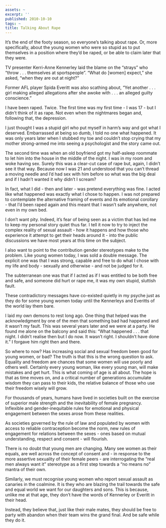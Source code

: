 ```yaml
---
assets: ~
excerpt: ''
published: 2010-10-10
tags: ~
title: Talking About Rape
---
```

It’s the end of the footy season, so everyone’s talking about rape. Or,
more specifically, about the young women who were so stupid as to put
themselves in a position where they’d be raped, or be able to claim
later that they were.

TV presenter Kerri-Anne Kennerley laid the blame on the “strays” who
“throw . . . themselves at sportspeople”. “What do [women] expect,” she
asked, “when they are out at night?”

Former AFL player Spida Everitt was also scathing about, “Yet another .
. . girl making alleged allegations after she awoke with . . . an
alleged guilty conscience.”

I have been raped. Twice. The first time was my first time - I was 17 -
but I didn’t think of it as rape. Not even when the nightmares began
and, following that, the depression.

I just thought I was a stupid girl who put myself in harm’s way and got
what I deserved. Embarrassed at being so dumb, I told no one what
happened. It was only years later when I stubbed my toe and couldn’t
stop crying that my mother strong-armed me into seeing a psychologist
and the story came out.

The second time was when an old boyfriend got my half-asleep roommate to
let him into the house in the middle of the night. I was in my room and
woke having sex. Surely this was a clear-cut case of rape but, again, I
didn’t see it that way. Because now I was 21 and understood that you
can’t thread a moving needle and I’d had sex with him before so what was
the big deal and if I hadn’t wanted it why didn’t I scream?

In fact, what I did - then and later - was pretend everything was fine.
I acted like what happened was exactly what I chose to happen. I was not
prepared to contemplate the alternative framing of events and its
emotional corollary - that I’d been raped again and this meant that I
wasn’t safe anywhere, not even in my own bed.

I don’t want pity. Indeed, it’s fear of being seen as a victim that has
led me to keep my personal story quiet thus far. I tell it now to try to
inject the complex reality of sexual assault - how it happens and how
those who experience it attempt to get their heads around it - into the
public discussions we have most years at this time on the subject.

I also want to point to the contribution gender stereotypes make to the
problem. Like young women today, I was sold a double message. The
explicit one was that I was strong, capable and free to do what I chose
with my life and body - sexually and otherwise - and not be judged for
it.

The subterranean one was that if I acted as if I was entitled to be both
free and safe, and someone did hurt or rape me, it was my own stupid,
sluttish fault.

These contradictory messages have co-existed quietly in my psyche just
as they do for some young women today until the Kennerleys and Everitts
of the world lay them bare.

I laid my own demons to rest long ago. One thing that helped was the
acknowledgment by one of the men that something bad had happened and it
wasn’t my fault. This was several years later and we were at a party. He
found me alone on the balcony and said this: “What happened . . . that
night. I didn’t realise then but I do now. It wasn’t right. I shouldn’t
have done it.” I forgave him right then and there.

So where to now? Has increasing social and sexual freedom been good for
young women, or bad? The truth is that this is the wrong question to
ask. Equality and freedom are chances that some women will use poorly
and others well. Certainly every young woman, like every young man, will
make mistakes and get hurt. This is what coming of age is all about. The
hope is that as time moves on, and a critical number of generations
accumulate wisdom they can pass to their kids, the relative balance of
those who use their freedom wisely will grow.

For thousands of years, humans have lived in societies built on the
exercise of superior male strength and the inevitability of female
pregnancy. Inflexible and gender-inequitable rules for emotional and
physical engagement between the sexes arose from these realities.

As societies governed by the rule of law and populated by women with
access to reliable contraception become the norm, new rules of
engagement for relations between the sexes - ones based on mutual
understanding, respect and consent - will flourish.

There is no doubt that young men are changing. Many see women as their
equals, are well across the concept of consent and - in response to the
more assertive sexuality of their female peers - are interrogating the
“real men always want it” stereotype as a first step towards a “no means
no” mantra of their own.

Similarly, we must recognise young women who report sexual assault as
canaries in the coalmine. It is they who are blazing the trail towards
the safe and equal world we want for our daughters and sons. This is
because, unlike me at that age, they don’t have the words of Kennerley
or Everitt in their head.

Instead, they believe that, just like their male mates, they should be
free to party with abandon when their team wins the grand final. And be
safe while they do it.